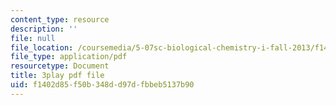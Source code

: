 ```yaml
---
content_type: resource
description: ''
file: null
file_location: /coursemedia/5-07sc-biological-chemistry-i-fall-2013/f1402d85f50b348dd97dfbbeb5137b90_BY__sHZYi7Q.pdf
file_type: application/pdf
resourcetype: Document
title: 3play pdf file
uid: f1402d85-f50b-348d-d97d-fbbeb5137b90
---
```

